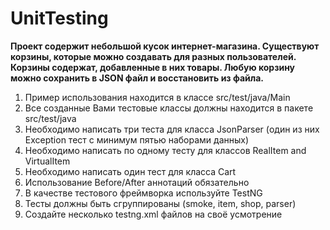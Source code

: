 # UnitTesting

**Проект содержит небольшой кусок интернет-магазина. Существуют корзины, которые можно создавать для разных пользователей. Корзины содержат, добавленные в них товары. Любую корзину можно сохранить в JSON файл и восстановить из файла.**

1. Пример использования находится в классе src/test/java/Main
2. Все созданные Вами тестовые классы должны находится в пакете src/test/java
3. Необходимо написать три теста для класса JsonParser (один из них Exception тест с минимум пятью наборами данных)
4. Необходимо написать по одному тесту для классов RealItem and VirtualItem
5. Необходимо написать один тест для класса Cart
6. Использование Before/After аннотаций обязательно
7. В качестве тестового фреймворка используйте TestNG
8. Тесты должны быть сгруппированы (smoke, item, shop, parser)
9. Создайте несколько testng.xml файлов на своё усмотрение